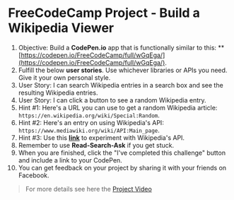# FreeCodeCamp Project - Build a Wikipedia Viewer

1. Objective: Build a **CodePen.io** app that is functionally similar to this: **[https://codepen.io/FreeCodeCamp/full/wGqEga/](https://codepen.io/FreeCodeCamp/full/wGqEga/).
2. Fulfill the below **user stories**. Use whichever libraries or APIs you need. Give it your own personal style.
3. User Story: I can search Wikipedia entries in a search box and see the resulting Wikipedia entries.
4. User Story: I can click a button to see a random Wikipedia entry.
5. Hint #1: Here's a URL you can use to get a random Wikipedia article: `https://en.wikipedia.org/wiki/Special:Random`.
6. Hint #2: Here's an entry on using Wikipedia's API: `https://www.mediawiki.org/wiki/API:Main_page`.
7. Hint #3: Use this **[link](https://en.wikipedia.org/wiki/Special:ApiSandbox#action=query&titles=Main%20Page&prop=revisions&rvprop=content&format=jsonfm)** to experiment with Wikipedia's API.
8. Remember to use **Read-Search-Ask** if you get stuck.
9. When you are finished, click the "I've completed this challenge" button and include a link to your CodePen.
10. You can get feedback on your project by sharing it with your friends on Facebook.

> For more details see here the [Project Video](https://youtu.be/wJhcPwVYA1g)

